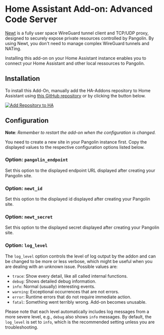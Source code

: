 # Home Assistant Add-on: Advanced Code Server

[Newt](https://github.com/fosrl/newt) is a fully user space WireGuard
tunnel client and TCP/UDP proxy, designed to securely expose private resources
controlled by Pangolin. By using Newt, you don't need to manage complex
WireGuard tunnels and NATing.

Installing this add-on on your Home Assistant instance enables you to
connect your Home Assistant and other local ressources to Pangolin.

## Installation

To install this Add-On, manually add the HA-Addons repository to Home Assistant
using [this GitHub repository][ha-addons] or by clicking the button below.

[![Add Repository to HA][my-ha-badge]][my-ha-url]

## Configuration

**Note**: _Remember to restart the add-on when the configuration is changed._

You need to create a new site in your Pangolin instance first. Copy the
displayed values to the respective configuration options listed below.

### Option: `pangolin_endpoint`

Set this option to the displayed endpoint URL displayed after creating your
Pangolin site.

### Option: `newt_id`

Set this option to the displayed id displayed after creating your
Pangolin site.

### Option: `newt_secret`

Set this option to the displayed secret displayed after creating your
Pangolin site.

### Option: `log_level`

The `log_level` option controls the level of log output by the addon and can
be changed to be more or less verbose, which might be useful when you are
dealing with an unknown issue. Possible values are:

- `trace`: Show every detail, like all called internal functions.
- `debug`: Shows detailed debug information.
- `info`: Normal (usually) interesting events.
- `warning`: Exceptional occurrences that are not errors.
- `error`: Runtime errors that do not require immediate action.
- `fatal`: Something went terribly wrong. Add-on becomes unusable.

Please note that each level automatically includes log messages from a
more severe level, e.g., `debug` also shows `info` messages. By default,
the `log_level` is set to `info`, which is the recommended setting unless
you are troubleshooting.

[my-ha-badge]: https://my.home-assistant.io/badges/supervisor_add_addon_repository.svg
[my-ha-url]: https://my.home-assistant.io/redirect/supervisor_add_addon_repository/?repository_url=https%3A%2F%2Fgithub.com%2Felcajon-dev%2Frepository-stable
[ha-addons]: https://github.com/elcajon-dev/repository-stable
